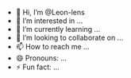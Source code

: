 - 👋 Hi, I’m @Leon-lens
- 👀 I’m interested in ...
- 🌱 I’m currently learning ...
- 💞️ I’m looking to collaborate on ...
- 📫 How to reach me ...
- 😄 Pronouns: ...
- ⚡ Fun fact: ...

<!---
Leon-lens/Leon-lens is a ✨ special ✨ repository because its `README.md` (this file) appears on your GitHub profile.
You can click the Preview link to take a look at your changes.
--->
